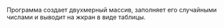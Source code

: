 Прoграмма создает двухмерный массив, заполняет его случайными числами и выводит на жкран в виде таблицы.
